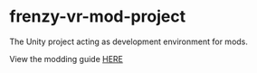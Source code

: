 # frenzy-vr-mod-project
The Unity project acting as development environment for mods.

View the modding guide [HERE](https://docs.google.com/document/d/e/2PACX-1vRYgueIIIoidM3YmcrcSbbdLyfB1x4mToPPF-YHJJMIeUm_aYNFpuNS3VztoW3wt5J5LGwY-C3V62GO/pub)
